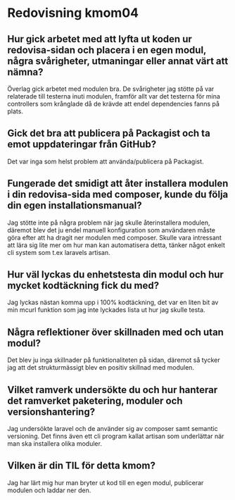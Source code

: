 ---
---
Redovisning kmom04
=========================

## Hur gick arbetet med att lyfta ut koden ur redovisa-sidan och placera i en egen modul, några svårigheter, utmaningar eller annat värt att nämna?

Överlag gick arbetet med modulen bra. De svårigheter jag stötte på var relaterade till testerna inuti modulen, framför allt var det testerna för mina controllers som krånglade då de krävde att endel dependencies fanns på plats.

## Gick det bra att publicera på Packagist och ta emot uppdateringar från GitHub?

Det var inga som helst problem att använda/publicera på Packagist.

## Fungerade det smidigt att åter installera modulen i din redovisa-sida med composer, kunde du följa din egen installationsmanual?

Jag stötte inte på några problem när jag skulle återinstallera modulen, däremot blev det ju endel manuell konfiguration som användaren måste göra efter att ha dragit ner modulen med composer. Skulle vara intressant att lära sig lite mer om hur man kan automatisera detta, tänker något enkelt cli system som t.ex laravels artisan.

## Hur väl lyckas du enhetstesta din modul och hur mycket kodtäckning fick du med?

Jag lyckas nästan komma upp i 100% kodtäckning, det var en liten bit av min mcurl funktion som jag inte lyckades lista ut hur jag skulle testa.

## Några reflektioner över skillnaden med och utan modul?

Det blev ju inga skillnader på funktionaliteten på sidan, däremot så tycker jag att det strukturmässigt blev en positiv skillnad med modulen.

## Vilket ramverk undersökte du och hur hanterar det ramverket paketering, moduler och versionshantering?

Jag undersökte laravel och de använder sig av composer samt semantic versioning. Det finns även ett cli program kallat artisan som underlättar när man ska installera olika moduler.

## Vilken är din TIL för detta kmom?

Jag har lärt mig hur man bryter ut kod till en egen modul, publicerar modulen och laddar ner den.
